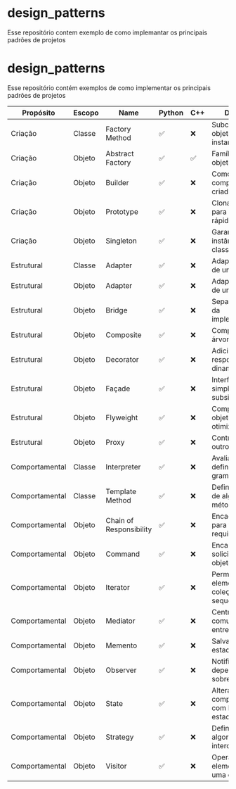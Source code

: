 # design_patterns
Esse repositório contem exemplo de como implemantar os principais padrões de projetos



# design_patterns
Esse repositório contém exemplos de como implementar os principais padrões de projetos

| Propósito     | Escopo  | Name                  | Python | C++  | Descrição                                      |
|--------------|---------|-----------------------|--------|------|------------------------------------------------|
| Criação      | Classe  | Factory Method        | ✅     | ❌   | Subclasse de objeto que é instanciada          |
| Criação      | Objeto  | Abstract Factory      | ✅     | ✅   | Famílias de objetos-produto                      |
| Criação      | Objeto  | Builder               | ✅     | ❌   | Como um objeto complexo é criado                 |
| Criação      | Objeto  | Prototype             | ✅     | ❌   | Clona objetos para criação rápida                |
| Criação      | Objeto  | Singleton             | ✅     | ❌   | Garante única instância de uma classe            |
| Estrutural   | Classe  | Adapter               | ✅     | ❌   | Adapta interface de uma classe                    |
| Estrutural   | Objeto  | Adapter               | ✅     | ❌   | Adapta interface de um objeto                     |
| Estrutural   | Objeto  | Bridge                | ✅     | ❌   | Separa abstração da implementação                 |
| Estrutural   | Objeto  | Composite             | ✅     | ❌   | Composição em árvore de objetos                   |
| Estrutural   | Objeto  | Decorator             | ✅     | ❌   | Adiciona responsabilidades dinamicamente          |
| Estrutural   | Objeto  | Façade                | ✅     | ❌   | Interface simplificada para subsistema             |
| Estrutural   | Objeto  | Flyweight             | ✅     | ❌   | Compartilha objetos para otimizar memória           |
| Estrutural   | Objeto  | Proxy                 | ✅     | ❌   | Controla acesso a outro objeto                      |
| Comportamental | Classe | Interpreter           | ✅     | ❌   | Avalia linguagem definida por gramática              |
| Comportamental | Classe | Template Method       | ✅     | ❌   | Define esqueleto de algoritmo em método base          |
| Comportamental | Objeto | Chain of Responsibility| ✅     | ❌   | Encadeia objetos para tratar requisições             |
| Comportamental | Objeto | Command               | ✅     | ❌   | Encapsula solicitação como objeto                      |
| Comportamental | Objeto | Iterator              | ✅     | ❌   | Permite acessar elementos de coleção sequencialmente  |
| Comportamental | Objeto | Mediator              | ✅     | ❌   | Centraliza comunicação entre objetos                  |
| Comportamental | Objeto | Memento               | ✅     | ❌   | Salva e restaura estado de objeto                      |
| Comportamental | Objeto | Observer              | ✅     | ❌   | Notifica dependentes sobre mudanças                    |
| Comportamental | Objeto | State                 | ✅     | ❌   | Altera comportamento com base no estado interno       |
| Comportamental | Objeto | Strategy              | ✅     | ❌   | Define família de algoritmos intercambiáveis           |
| Comportamental | Objeto | Visitor               | ✅     | ❌   | Operação sobre elementos de uma estrutura               |
